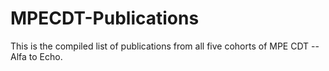 # MPECDT-Publications
This is the compiled list of publications from all five cohorts of MPE CDT -- Alfa to Echo.
